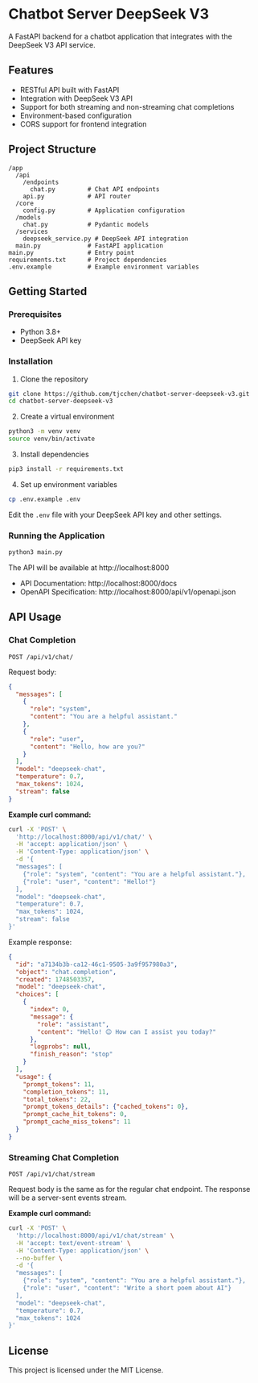 # Chatbot Server DeepSeek V3

A FastAPI backend for a chatbot application that integrates with the DeepSeek V3 API service.

## Features

- RESTful API built with FastAPI
- Integration with DeepSeek V3 API
- Support for both streaming and non-streaming chat completions
- Environment-based configuration
- CORS support for frontend integration

## Project Structure

```
/app
  /api
    /endpoints
      chat.py         # Chat API endpoints
    api.py            # API router
  /core
    config.py         # Application configuration
  /models
    chat.py           # Pydantic models
  /services
    deepseek_service.py # DeepSeek API integration
  main.py             # FastAPI application
main.py               # Entry point
requirements.txt      # Project dependencies
.env.example          # Example environment variables
```

## Getting Started

### Prerequisites

- Python 3.8+
- DeepSeek API key

### Installation

1. Clone the repository

```bash
git clone https://github.com/tjcchen/chatbot-server-deepseek-v3.git
cd chatbot-server-deepseek-v3
```

2. Create a virtual environment

```bash
python3 -m venv venv
source venv/bin/activate
```

3. Install dependencies

```bash
pip3 install -r requirements.txt
```

4. Set up environment variables

```bash
cp .env.example .env
```

Edit the `.env` file with your DeepSeek API key and other settings.

### Running the Application

```bash
python3 main.py
```

The API will be available at http://localhost:8000

- API Documentation: http://localhost:8000/docs
- OpenAPI Specification: http://localhost:8000/api/v1/openapi.json

## API Usage

### Chat Completion

```http
POST /api/v1/chat/
```

Request body:

```json
{
  "messages": [
    {
      "role": "system",
      "content": "You are a helpful assistant."
    },
    {
      "role": "user",
      "content": "Hello, how are you?"
    }
  ],
  "model": "deepseek-chat",
  "temperature": 0.7,
  "max_tokens": 1024,
  "stream": false
}
```

**Example curl command:**

```bash
curl -X 'POST' \
  'http://localhost:8000/api/v1/chat/' \
  -H 'accept: application/json' \
  -H 'Content-Type: application/json' \
  -d '{
  "messages": [
    {"role": "system", "content": "You are a helpful assistant."},
    {"role": "user", "content": "Hello!"}
  ],
  "model": "deepseek-chat",
  "temperature": 0.7,
  "max_tokens": 1024,
  "stream": false
}'
```

Example response:

```json
{
  "id": "a7134b3b-ca12-46c1-9505-3a9f957980a3",
  "object": "chat.completion",
  "created": 1748503357,
  "model": "deepseek-chat",
  "choices": [
    {
      "index": 0,
      "message": {
        "role": "assistant",
        "content": "Hello! 😊 How can I assist you today?"
      },
      "logprobs": null,
      "finish_reason": "stop"
    }
  ],
  "usage": {
    "prompt_tokens": 11,
    "completion_tokens": 11,
    "total_tokens": 22,
    "prompt_tokens_details": {"cached_tokens": 0},
    "prompt_cache_hit_tokens": 0,
    "prompt_cache_miss_tokens": 11
  }
}
```

### Streaming Chat Completion

```http
POST /api/v1/chat/stream
```

Request body is the same as for the regular chat endpoint. The response will be a server-sent events stream.

**Example curl command:**

```bash
curl -X 'POST' \
  'http://localhost:8000/api/v1/chat/stream' \
  -H 'accept: text/event-stream' \
  -H 'Content-Type: application/json' \
  --no-buffer \
  -d '{
  "messages": [
    {"role": "system", "content": "You are a helpful assistant."},
    {"role": "user", "content": "Write a short poem about AI"}
  ],
  "model": "deepseek-chat",
  "temperature": 0.7,
  "max_tokens": 1024
}'
```

## License

This project is licensed under the MIT License.
